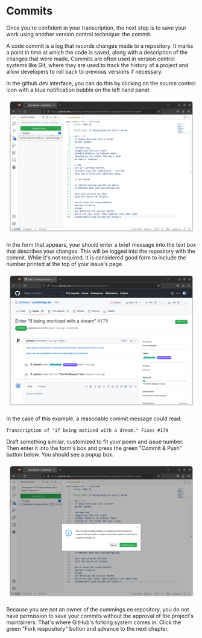 ```{include} _templates/nav.html
```

# Commits

Once you're confident in your transcription, the next step is to save your work using another version control technique: the commit.

A code commit is a log that records changes made to a repository. It marks a point in time at which the code is saved, along with a description of the changes that were made. Commits are often used in version control systems like Git, where they are used to track the history of a project and allow developers to roll back to previous versions if necessary.

In the github.dev interface, you can do this by clicking on the source control icon with a blue notification bubble on the left hand panel.

![The source control button](_static/img/source-control.png)

In the form that appears, your should enter a brief message into the text box that describes your changes. This will be logged into the repository with the commit. While it's not required, it is considered good form to include the number printed at the top of your issue's page.

[![cummings.ee issue](_static/img/issue.png)](https://github.com/palewire/cummings.ee/issues/179)

In the case of this example, a reasonable commit message could read:

```
Transcription of "if being moticed with a dream." Fixes #179
```

Draft something similar, customized to fit your poem and issue number. Then enter it into the form's box and press the green "Commit & Push" button below. You should see a popup box.

![Fork popup](_static/img/fork-popup.png)

Because you are not an owner of the cummings.ee repository, you do not have permission to save your commits without the approval of the project's maintainers. That's where GitHub's forking system comes in. Click the green "Fork respository" button and advance to the next chapter.
